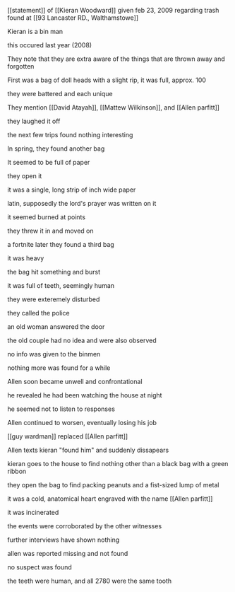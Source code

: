 [[statement]] of [[Kieran Woodward]] given feb 23, 2009 regarding trash found at [[93 Lancaster RD., Walthamstowe]] 

Kieran is a bin man

this occured last year (2008)

They note that they are extra aware of the things that are thrown away and forgotten

First was a bag of doll heads with a slight rip, it was full, approx. 100

they were battered and each unique

They mention [[David Atayah]], [[Mattew Wilkinson]], and [[Allen parfitt]]

they laughed it off

the next few trips found nothing interesting

In spring, they found another bag

It seemed to be full of paper

they open it

it was a single, long strip of inch wide paper

latin, supposedly the lord's prayer was written on it

it seemed burned at points

they threw it in and moved on

a fortnite later they found a third bag

it was heavy

the bag hit something and burst

it was full of teeth, seemingly human

they were exteremely disturbed

they called the police

an old woman answered the door

the old couple had no idea and were also observed

no info was given to the binmen

nothing more was found for a while

Allen soon became unwell and confrontational

he revealed he had been watching the house at night

he seemed not to listen to responses

Allen continued to worsen, eventually losing his job

[[guy wardman]] replaced [[Allen parfitt]]

Allen texts kieran "found him" and suddenly dissapears

kieran goes to the house to find nothing other than a black bag with a green ribbon

they open the bag to find packing peanuts and a fist-sized lump of metal

it was a cold, anatomical heart engraved with the name [[Allen parfitt]]

it was incinerated

the events were corroborated by the other witnesses

further interviews have shown nothing

allen was reported missing and not found

no suspect was found

the teeth were human, and all 2780 were the same tooth